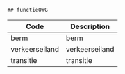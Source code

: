 	## functieOWG			
				
|	Code	|	Description	|
|	---	|	---	|
|	berm	|	berm	|
|	verkeerseiland	|	verkeerseiland	|
|	transitie	|	transitie	|
